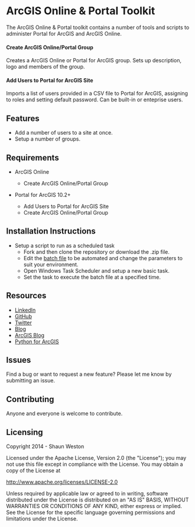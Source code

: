 # ArcGIS Online & Portal Toolkit

The ArcGIS Online & Portal toolkit contains a number of tools and scripts to administer Portal for ArcGIS and ArcGIS Online.

#### Create ArcGIS Online/Portal Group
Creates a ArcGIS Online or Portal for ArcGIS group. Sets up description, logo and members of the group.

#### Add Users to Portal for ArcGIS Site 
Imports a list of users provided in a CSV file to Portal for ArcGIS, assigning to roles and setting default password. Can be
built-in or enteprise users.  


## Features

* Add a number of users to a site at once.
* Setup a number of groups.


## Requirements

* ArcGIS Online
	* Create ArcGIS Online/Portal Group

* Portal for ArcGIS 10.2+ 
	* Add Users to Portal for ArcGIS Site 
	* Create ArcGIS Online/Portal Group


## Installation Instructions

* Setup a script to run as a scheduled task
	* Fork and then clone the repository or download the .zip file. 
	* Edit the [batch file](/Examples) to be automated and change the parameters to suit your environment.
	* Open Windows Task Scheduler and setup a new basic task.
	* Set the task to execute the batch file at a specified time.


## Resources

* [LinkedIn](http://www.linkedin.com/in/sfweston)
* [GitHub](https://github.com/WestonSF)
* [Twitter](https://twitter.com/Westonelli)
* [Blog](http://westonelli.wordpress.com)
* [ArcGIS Blog](http://blogs.esri.com/esri/arcgis)
* [Python for ArcGIS](http://resources.arcgis.com/en/communities/python)


## Issues

Find a bug or want to request a new feature?  Please let me know by submitting an issue.


## Contributing

Anyone and everyone is welcome to contribute. 


## Licensing
Copyright 2014 - Shaun Weston

Licensed under the Apache License, Version 2.0 (the "License");
you may not use this file except in compliance with the License.
You may obtain a copy of the License at

   http://www.apache.org/licenses/LICENSE-2.0

Unless required by applicable law or agreed to in writing, software
distributed under the License is distributed on an "AS IS" BASIS,
WITHOUT WARRANTIES OR CONDITIONS OF ANY KIND, either express or implied.
See the License for the specific language governing permissions and
limitations under the License.